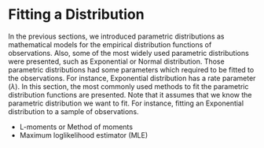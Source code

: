 
# Fitting a Distribution

In the previous sections, we introduced parametric distributions as mathematical models for the empirical distribution functions of observations. Also, some of the most widely used parametric distributions were presented, such as Exponential or Normal distribution. Those parametric distributions had some parameters which required to be fitted to the observations. For instance, Exponential distribution has a rate parameter ($\lambda$). In this section, the most commonly used methods to fit the parametric distribution functions are presented. Note that it assumes that we know the parametric distribution we want to fit. For instance, fitting an Exponential distribution to a sample of observations.

- L-moments or Method of moments
- Maximum loglikelihood estimator (MLE)
